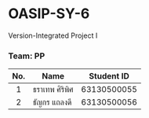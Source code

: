 # OASIP-SY-6
Version-Integrated Project I
### Team: PP
| No. | Name              | Student ID   |
|:---:|-------------------|--------------|
|  1  | ธราเทพ ศิริพิศ  | 63130500055|
|  2  | ธัญกร แถลงดี    | 63130500056|
